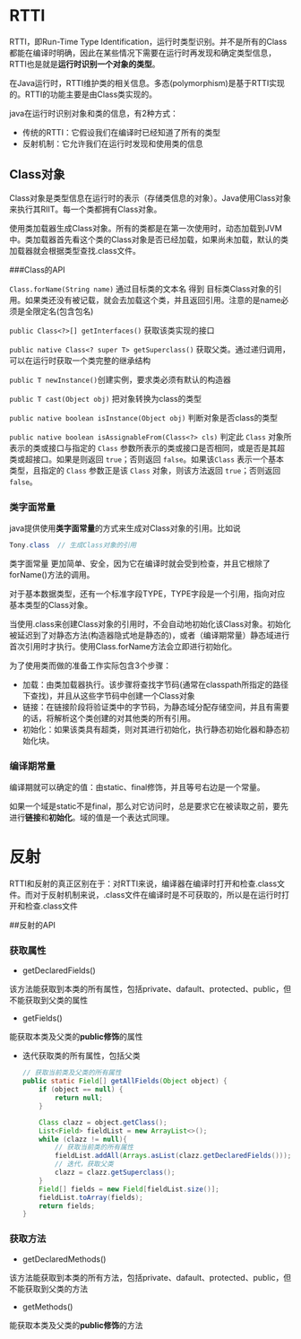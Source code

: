 # RTTI

RTTI，即Run-Time Type Identification，运行时类型识别。并不是所有的Class都能在编译时明确，因此在某些情况下需要在运行时再发现和确定类型信息，RTTI也是就是**运行时识别一个对象的类型**。

在Java运行时，RTTI维护类的相关信息。多态(polymorphism)是基于RTTI实现的。RTTI的功能主要是由Class类实现的。

java在运行时识别对象和类的信息，有2种方式：

- 传统的RTTI：它假设我们在编译时已经知道了所有的类型
- 反射机制：它允许我们在运行时发现和使用类的信息



## Class对象

Class对象是类型信息在运行时的表示（存储类信息的对象）。Java使用Class对象来执行其RIIT。每一个类都拥有Class对象。

使用类加载器生成Class对象。所有的类都是在第一次使用时，动态加载到JVM中。类加载器首先看这个类的Class对象是否已经加载，如果尚未加载，默认的类加载器就会根据类型查找.class文件。



###Class的API

`Class.forName(String name)`  通过目标类的文本名 得到 目标类Class对象的引用。如果类还没有被记载，就会去加载这个类，并且返回引用。注意的是name必须是全限定名(包含包名)

`public Class<?>[] getInterfaces()` 获取该类实现的接口

`public native Class<? super T> getSuperclass()` 获取父类。通过递归调用，可以在运行时获取一个类完整的继承结构

`public T newInstance()`创建实例，要求类必须有默认的构造器

`public T cast(Object obj)` 把对象转换为class的类型

`public native boolean isInstance(Object obj)` 判断对象是否class的类型

`public native boolean isAssignableFrom(Class<?> cls)` 判定此 `Class` 对象所表示的类或接口与指定的 `Class` 参数所表示的类或接口是否相同，或是否是其超类或超接口。如果是则返回 `true`；否则返回 `false`。如果该`Class` 表示一个基本类型，且指定的 `Class` 参数正是该 `Class` 对象，则该方法返回 `true`；否则返回 `false`。 



### 类字面常量

java提供使用**类字面常量**的方式来生成对Class对象的引用。比如说

```java
Tony.class  // 生成Class对象的引用
```

类字面常量 更加简单、安全，因为它在编译时就会受到检查，并且它根除了forName()方法的调用。

对于基本数据类型，还有一个标准字段TYPE，TYPE字段是一个引用，指向对应基本类型的Class对象。



当使用.class来创建Class对象的引用时，不会自动地初始化该Class对象。初始化被延迟到了对静态方法(构造器隐式地是静态的)，或者（编译期常量）静态域进行首次引用时才执行。使用Class.forName方法会立即进行初始化。

为了使用类而做的准备工作实际包含3个步骤：

- 加载：由类加载器执行。该步骤将查找字节码(通常在classpath所指定的路径下查找)，并且从这些字节码中创建一个Class对象
- 链接：在链接阶段将验证类中的字节码，为静态域分配存储空间，并且有需要的话，将解析这个类创建的对其他类的所有引用。
- 初始化：如果该类具有超类，则对其进行初始化，执行静态初始化器和静态初始化块。



### 编译期常量

编译期就可以确定的值：由static、final修饰，并且等号右边是一个常量。

如果一个域是static不是final，那么对它访问时，总是要求它在被读取之前，要先进行**链接**和**初始化**。域的值是一个表达式同理。



# 反射

RTTI和反射的真正区别在于：对RTTI来说，编译器在编译时打开和检查.class文件。而对于反射机制来说，.class文件在编译时是不可获取的，所以是在运行时打开和检查.class文件



##反射的API

### 获取属性

- getDeclaredFields() 

该方法能获取到本类的所有属性，包括private、dafault、protected、public，但不能获取到父类的属性



- getFields()

能获取本类及父类的**public修饰**的属性



- 迭代获取类的所有属性，包括父类

  ```java
  // 获取当前类及父类的所有属性
  public static Field[] getAllFields(Object object) {
      if (object == null) {
          return null;
      }
  
      Class clazz = object.getClass();
      List<Field> fieldList = new ArrayList<>();
      while (clazz != null){
          // 获取当前类的所有属性
          fieldList.addAll(Arrays.asList(clazz.getDeclaredFields()));
          // 迭代，获取父类
          clazz = clazz.getSuperclass();
      }
      Field[] fields = new Field[fieldList.size()];
      fieldList.toArray(fields);
      return fields;
  }
  ```



### 获取方法

- getDeclaredMethods()

该方法能获取到本类的所有方法，包括private、dafault、protected、public，但不能获取到父类的方法



- getMethods()

能获取本类及父类的**public修饰**的方法



